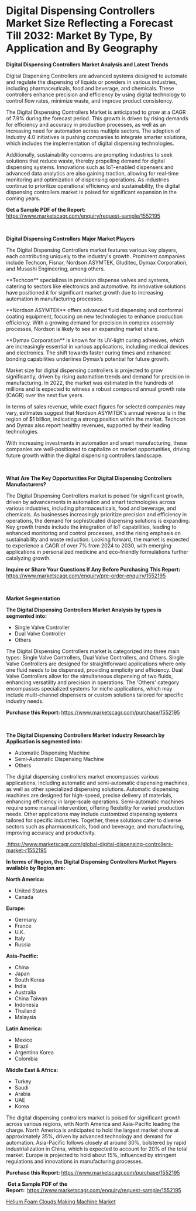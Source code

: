 <p><h1>Digital Dispensing Controllers Market Size Reflecting a Forecast Till 2032: Market By Type, By Application and By Geography</h1></p><p><strong>Digital Dispensing Controllers Market Analysis and Latest Trends</strong></p>
<p><p>Digital Dispensing Controllers are advanced systems designed to automate and regulate the dispensing of liquids or powders in various industries, including pharmaceuticals, food and beverage, and chemicals. These controllers enhance precision and efficiency by using digital technology to control flow rates, minimize waste, and improve product consistency.</p><p>The Digital Dispensing Controllers Market is anticipated to grow at a CAGR of 7.9% during the forecast period. This growth is driven by rising demands for efficiency and accuracy in production processes, as well as an increasing need for automation across multiple sectors. The adoption of Industry 4.0 initiatives is pushing companies to integrate smarter solutions, which includes the implementation of digital dispensing technologies.</p><p>Additionally, sustainability concerns are prompting industries to seek solutions that reduce waste, thereby propelling demand for digital dispensing systems. Innovations such as IoT-enabled dispensers and advanced data analytics are also gaining traction, allowing for real-time monitoring and optimization of dispensing operations. As industries continue to prioritize operational efficiency and sustainability, the digital dispensing controllers market is poised for significant expansion in the coming years.</p></p>
<p><strong>Get a Sample PDF of the Report:&nbsp;</strong> <a href="https://www.marketscagr.com/enquiry/request-sample/1552195?utm_campaign=2520&utm_medium=2&utm_source=Github&utm_content=ia&utm_term=11042025&utm_id=digital-dispensing-controllers">https://www.marketscagr.com/enquiry/request-sample/1552195</a></p>
<p>&nbsp;</p>
<p><strong>Digital Dispensing Controllers Major Market Players</strong></p>
<p><p>The Digital Dispensing Controllers market features various key players, each contributing uniquely to the industry's growth. Prominent companies include Techcon, Fisnar, Nordson ASYMTEK, Gluditec, Dymax Corporation, and Musashi Engineering, among others.</p><p>**Techcon** specializes in precision dispense valves and systems, catering to sectors like electronics and automotive. Its innovative solutions have positioned it for significant market growth due to increasing automation in manufacturing processes. </p><p>**Nordson ASYMTEK** offers advanced fluid dispensing and conformal coating equipment, focusing on new technologies to enhance production efficiency. With a growing demand for precision in complex assembly processes, Nordson is likely to see an expanding market share.</p><p>**Dymax Corporation** is known for its UV-light curing adhesives, which are increasingly essential in various applications, including medical devices and electronics. The shift towards faster curing times and enhanced bonding capabilities underlines Dymax’s potential for future growth.</p><p>Market size for digital dispensing controllers is projected to grow significantly, driven by rising automation trends and demand for precision in manufacturing. In 2022, the market was estimated in the hundreds of millions and is expected to witness a robust compound annual growth rate (CAGR) over the next five years.</p><p>In terms of sales revenue, while exact figures for selected companies may vary, estimates suggest that Nordson ASYMTEK's annual revenue is in the region of $1 billion, indicating a strong position within the market. Techcon and Dymax also report healthy revenues, supported by their leading technologies.</p><p>With increasing investments in automation and smart manufacturing, these companies are well-positioned to capitalize on market opportunities, driving future growth within the digital dispensing controllers landscape.</p></p>
<p>&nbsp;</p>
<p><strong>What Are The Key Opportunities For Digital Dispensing Controllers Manufacturers?</strong></p>
<p><p>The Digital Dispensing Controllers market is poised for significant growth, driven by advancements in automation and smart technologies across various industries, including pharmaceuticals, food and beverage, and chemicals. As businesses increasingly prioritize precision and efficiency in operations, the demand for sophisticated dispensing solutions is expanding. Key growth trends include the integration of IoT capabilities, leading to enhanced monitoring and control processes, and the rising emphasis on sustainability and waste reduction. Looking forward, the market is expected to experience a CAGR of over 7% from 2024 to 2030, with emerging applications in personalized medicine and eco-friendly formulations further catalyzing growth.</p></p>
<p><strong>Inquire or Share Your Questions If Any Before Purchasing This Report:</strong> <a href="https://www.marketscagr.com/enquiry/pre-order-enquiry/1552195?utm_campaign=2520&utm_medium=2&utm_source=Github&utm_content=ia&utm_term=11042025&utm_id=digital-dispensing-controllers">https://www.marketscagr.com/enquiry/pre-order-enquiry/1552195</a></p>
<p>&nbsp;</p>
<p><strong>Market Segmentation</strong></p>
<p><strong>The Digital Dispensing Controllers Market Analysis by types is segmented into:</strong></p>
<p><ul><li>Single Valve Controller</li><li>Dual Valve Controller</li><li>Others</li></ul></p>
<p><p>The Digital Dispensing Controllers market is categorized into three main types: Single Valve Controllers, Dual Valve Controllers, and Others. Single Valve Controllers are designed for straightforward applications where only one fluid needs to be dispensed, providing simplicity and efficiency. Dual Valve Controllers allow for the simultaneous dispensing of two fluids, enhancing versatility and precision in operations. The 'Others' category encompasses specialized systems for niche applications, which may include multi-channel dispensers or custom solutions tailored for specific industry needs.</p></p>
<p><strong>Purchase this Report:&nbsp;</strong><a href="https://www.marketscagr.com/purchase/1552195?utm_campaign=2520&utm_medium=2&utm_source=Github&utm_content=ia&utm_term=11042025&utm_id=digital-dispensing-controllers">https://www.marketscagr.com/purchase/1552195</a></p>
<p>&nbsp;</p>
<p><strong>The Digital Dispensing Controllers Market Industry Research by Application is segmented into:</strong></p>
<p><ul><li>Automatic Dispensing Machine</li><li>Semi-Automatic Dispensing Machine</li><li>Others</li></ul></p>
<p><p>The digital dispensing controllers market encompasses various applications, including automatic and semi-automatic dispensing machines, as well as other specialized dispensing solutions. Automatic dispensing machines are designed for high-speed, precise delivery of materials, enhancing efficiency in large-scale operations. Semi-automatic machines require some manual intervention, offering flexibility for varied production needs. Other applications may include customized dispensing systems tailored for specific industries. Together, these solutions cater to diverse sectors such as pharmaceuticals, food and beverage, and manufacturing, improving accuracy and productivity.</p></p>
<p><a href="https://www.marketscagr.com/global-digital-dispensing-controllers-market-r1552195?utm_campaign=2520&utm_medium=2&utm_source=Github&utm_content=ia&utm_term=11042025&utm_id=digital-dispensing-controllers">&nbsp;https://www.marketscagr.com/global-digital-dispensing-controllers-market-r1552195</a></p>
<p><strong>In terms of Region, the Digital Dispensing Controllers Market Players available by Region are:</strong></p>
<p>
    <p> <strong> North America: </strong>
        <ul>
            <li>United States</li>
            <li>Canada</li>
        </ul>
        </p> 
    <p> <strong> Europe: </strong>
        <ul>
            <li>Germany</li>
            <li>France</li>
            <li>U.K.</li>
            <li>Italy</li>
            <li>Russia</li>
        </ul>
        </p> 
    <p> <strong> Asia-Pacific: </strong>
        <ul>
            <li>China</li>
            <li>Japan</li>
            <li>South Korea</li>
            <li>India</li>
            <li>Australia</li>
            <li>China Taiwan</li>
            <li>Indonesia</li>
            <li>Thailand</li>
            <li>Malaysia</li>
        </ul>
        </p> 
    <p> <strong> Latin America: </strong>
        <ul>
            <li>Mexico</li>
            <li>Brazil</li>
            <li>Argentina Korea</li>
            <li>Colombia</li>
        </ul>
        </p> 
    <p> <strong> Middle East & Africa: </strong>
        <ul>
            <li>Turkey</li>
            <li>Saudi</li>
            <li>Arabia</li>
            <li>UAE</li>
            <li>Korea</li>
        </ul>
    </p>
    </p>
<p><p>The digital dispensing controllers market is poised for significant growth across various regions, with North America and Asia-Pacific leading the charge. North America is anticipated to hold the largest market share at approximately 35%, driven by advanced technology and demand for automation. Asia-Pacific follows closely at around 30%, bolstered by rapid industrialization in China, which is expected to account for 20% of the total market. Europe is projected to hold about 15%, influenced by stringent regulations and innovations in manufacturing processes.</p></p>
<p><strong>Purchase this Report: </strong><a href="https://www.marketscagr.com/purchase/1552195?utm_campaign=2520&utm_medium=2&utm_source=Github&utm_content=ia&utm_term=11042025&utm_id=digital-dispensing-controllers">https://www.marketscagr.com/purchase/1552195</a></p>
<p>&nbsp;<strong>Get a Sample PDF of the Report:&nbsp;&nbsp;</strong><a href="https://www.marketscagr.com/enquiry/request-sample/1552195?utm_campaign=2520&utm_medium=2&utm_source=Github&utm_content=ia&utm_term=11042025&utm_id=digital-dispensing-controllers">https://www.marketscagr.com/enquiry/request-sample/1552195</a></p>
<p><strong></strong></p>
<p><p><a href="https://github.com/ChiragRp1/Market-Research-Report-List-7/blob/main/helium-foam-clouds-making-machine-market.md?utm_campaign=2520&utm_medium=2&utm_source=Github&utm_content=ia&utm_term=11042025&utm_id=digital-dispensing-controllers">Helium Foam Clouds Making Machine Market</a></p></p>